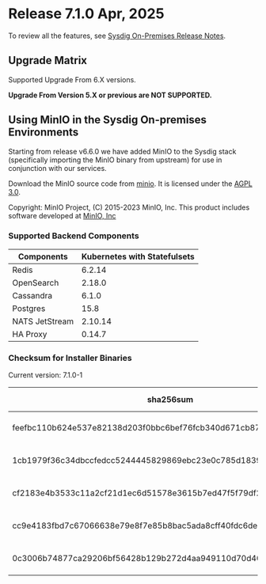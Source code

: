 Release 7.1.0 Apr, 2025
===

To review all the features, see [Sysdig On-Premises Release Notes](https://docs.sysdig.com/en/release-notes/sysdig-on-premises-release-notes/).

Upgrade Matrix
---

Supported Upgrade From 6.X versions.

**Upgrade From Version 5.X or previous are NOT SUPPORTED.**

## Using MinIO in the Sysdig On-premises Environments

Starting from release v6.6.0 we have added MinIO to the Sysdig stack (specifically importing the MinIO binary from upstream) for use in conjunction with our services.

Download the MinIO source code from [minio](https://github.com/minio/minio). It is licensed under the [AGPL 3.0](https://github.com/minio/minio/blob/master/LICENSE).

Copyright: MinIO Project, (C) 2015-2023 MinIO, Inc. This product includes software developed at [MinIO, Inc](https://min.io/)

### Supported Backend Components

| **Components** | **Kubernetes with Statefulsets** |
|---|---|
| Redis                      | 6.2.14 |
| OpenSearch                 | 2.18.0 |
| Cassandra                  | 6.1.0 |
| Postgres                   | 15.8 |
| NATS JetStream             | 2.10.14 |
| HA Proxy                   | 0.14.7 |


### Checksum for Installer Binaries

Current version: 7.1.0-1

| **sha256sum** | **Installer binary** |
|---|---|
| feefbc110b624e537e82138d203f0bbc6bef76fcb340d671cb8740c35c69831c | installer-darwin-amd64 |
| 1cb1979f36c34dbccfedcc5244445829869ebc23e0c785d18393c80c2fd5e259 | installer-darwin-arm64 |
| cf2183e4b3533c11a2cf21d1ec6d51578e3615b7ed47f5f79df2169bfbc46d5d | installer-linux-amd64 |
| cc9e4183fbd7c67066638e79e8f7e85b8bac5ada8cff40fdc6de807973b1a766 | installer-linux-arm |
| 0c3006b74877ca29206bf56428b129b272d4aa949110d70d40c6bda6e8f79c15 | installer-linux-arm64 |

